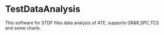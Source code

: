 # TestDataAnalysis
This software for STDF files data analysis of ATE, supports GR&R,SPC,TCS and some charts.
